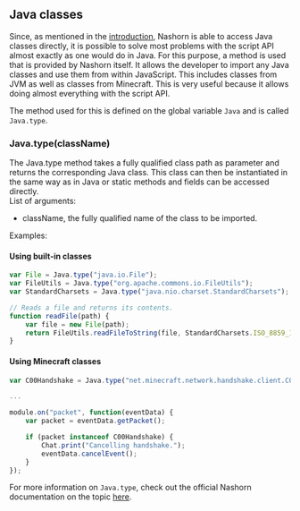 ## Java classes
Since, as mentioned in the [introduction](/docs/ScriptAPI/Getting%20Started), Nashorn is able to access Java classes directly, it is possible to solve most problems with the script API almost exactly as one would do in Java. For this purpose, a method is used that is provided by Nashorn itself. It allows the developer to import any Java classes and use them from within JavaScript. This includes classes from JVM as well as classes from Minecraft. This is very useful because it allows doing almost everything with the script API.

The method used for this is defined on the global variable `Java` and is called `Java.type`.

### Java.type(className)
The Java.type method takes a fully qualified class path as parameter and returns the corresponding Java class. This class can then be instantiated in the same way as in Java or static methods and fields can be accessed directly. <br>
List of arguments:
- className, the fully qualified name of the class to be imported.

Examples:
#### Using built-in classes
```js
var File = Java.type("java.io.File");
var FileUtils = Java.type("org.apache.commons.io.FileUtils");
var StandardCharsets = Java.type("java.nio.charset.StandardCharsets");

// Reads a file and returns its contents.
function readFile(path) {
    var file = new File(path);
    return FileUtils.readFileToString(file, StandardCharsets.ISO_8859_1);
}
```

#### Using Minecraft classes
```js
var C00Handshake = Java.type("net.minecraft.network.handshake.client.C00Handshake");

...

module.on("packet", function(eventData) {
    var packet = eventData.getPacket();

    if (packet instanceof C00Handshake) {
        Chat.print("Cancelling handshake.");
        eventData.cancelEvent();
    }
});
```

For more information on `Java.type`, check out the official Nashorn documentation on the topic [here](https://docs.oracle.com/javase/8/docs/technotes/guides/scripting/nashorn/api.html).

